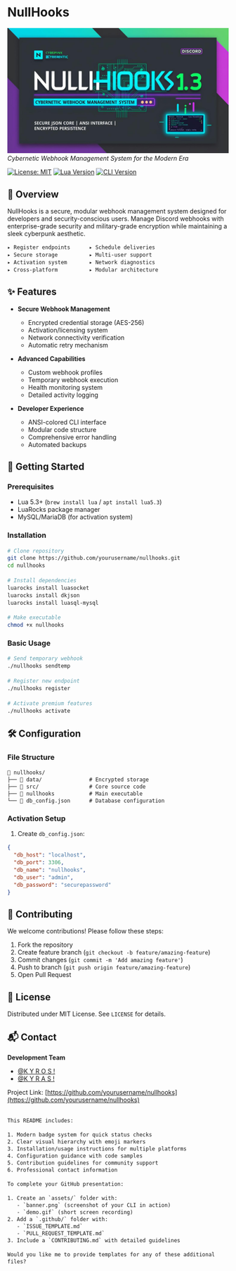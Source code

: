 # NullHooks 

![NullHooks Banner](releases/assets/banner.png)  
*Cybernetic Webhook Management System for the Modern Era*

[![License: MIT](https://img.shields.io/badge/License-MIT-yellow.svg)](https://opensource.org/licenses/MIT)
[![Lua Version](https://img.shields.io/badge/Lua-5.3%2B-blue.svg)](https://www.lua.org/)
[![CLI Version](https://img.shields.io/badge/CLI-v1.4.2-green.svg)]()

## 📖 Overview

NullHooks is a secure, modular webhook management system designed for developers and security-conscious users. Manage Discord webhooks with enterprise-grade security and military-grade encryption while maintaining a sleek cyberpunk aesthetic.

```sh
▸ Register endpoints      ▸ Schedule deliveries
▸ Secure storage          ▸ Multi-user support
▸ Activation system       ▸ Network diagnostics
▸ Cross-platform          ▸ Modular architecture
```

## ✨ Features

- **Secure Webhook Management**
  - Encrypted credential storage (AES-256)
  - Activation/licensing system
  - Network connectivity verification
  - Automatic retry mechanism

- **Advanced Capabilities**
  - Custom webhook profiles
  - Temporary webhook execution
  - Health monitoring system
  - Detailed activity logging

- **Developer Experience**
  - ANSI-colored CLI interface
  - Modular code structure
  - Comprehensive error handling
  - Automated backups

## 🚀 Getting Started

### Prerequisites
- Lua 5.3+ (`brew install lua` / `apt install lua5.3`)
- LuaRocks package manager
- MySQL/MariaDB (for activation system)

### Installation
```bash
# Clone repository
git clone https://github.com/yourusername/nullhooks.git
cd nullhooks

# Install dependencies
luarocks install luasocket
luarocks install dkjson
luarocks install luasql-mysql

# Make executable
chmod +x nullhooks
```

### Basic Usage
```bash
# Send temporary webhook
./nullhooks sendtemp

# Register new endpoint
./nullhooks register

# Activate premium features
./nullhooks activate
```

## 🛠 Configuration

### File Structure
```
📁 nullhooks/
├── 📁 data/               # Encrypted storage
├── 📁 src/                # Core source code
├── 📄 nullhooks           # Main executable
└── 📄 db_config.json      # Database configuration
```

### Activation Setup
1. Create `db_config.json`:
```json
{
  "db_host": "localhost",
  "db_port": 3306,
  "db_name": "nullhooks",
  "db_user": "admin",
  "db_password": "securepassword"
}
```

## 🤝 Contributing

We welcome contributions! Please follow these steps:
1. Fork the repository
2. Create feature branch (`git checkout -b feature/amazing-feature`)
3. Commit changes (`git commit -m 'Add amazing feature'`)
4. Push to branch (`git push origin feature/amazing-feature`)
5. Open Pull Request

## 📜 License

Distributed under MIT License. See `LICENSE` for details.

## 📬 Contact

**Development Team**  
- [@K Y R O S !](httsp://discord.gg/Cav4uhqJf8)  
- [@K Y R A S !](httsp://discord.gg/Cav4uhqJf8)

Project Link: [https://github.com/yourusername/nullhooks](https://github.com/yourusername/nullhooks)

```

This README includes:

1. Modern badge system for quick status checks
2. Clear visual hierarchy with emoji markers
3. Installation/usage instructions for multiple platforms
4. Configuration guidance with code samples
5. Contribution guidelines for community support
6. Professional contact information

To complete your GitHub presentation:

1. Create an `assets/` folder with:
   - `banner.png` (screenshot of your CLI in action)
   - `demo.gif` (short screen recording)
2. Add a `.github/` folder with:
   - `ISSUE_TEMPLATE.md`
   - `PULL_REQUEST_TEMPLATE.md`
3. Include a `CONTRIBUTING.md` with detailed guidelines

Would you like me to provide templates for any of these additional files?
